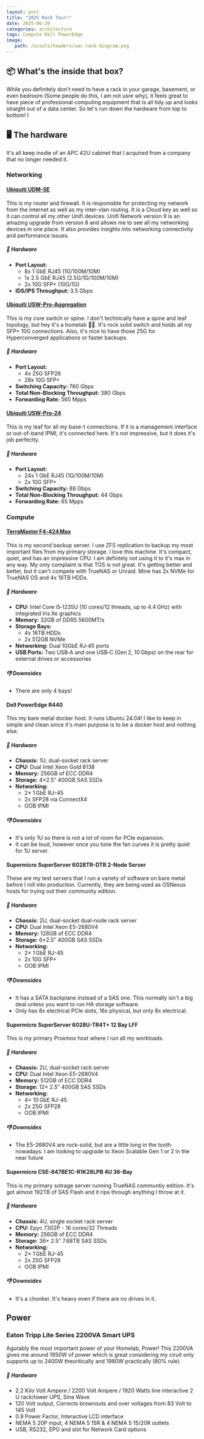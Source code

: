 ```yaml
---
layout: post
title: "2025 Rack Tour!"
date: 2025-06-20
categories: architecture 
tags: Compute Dell PowerEdge
image:
   path: /assets/headers/uac-rack-diagram.png
---
```


## 📦 What's the inside that box?
While you definitely don't need to have a rack in your garage, basement, or even bedroom (Some people do this, I am not usre why), it feels great to have piece of professional computing equipment that is all tidy up and looks straight out of a data center. So let's run down the hardware from top to bottom! I

## 🖥️ The hardware

It's all keep insdie of an APC 42U cabinet that I acquired from a company that no longer needed it. 

### Networking 

#### [Ubiquiti UDM-SE](https://store.ui.com/us/en/category/all-cloud-gateways/products/udm-se)

This is my router and firewall. It is responisble for protecting my network from the internet as well as my inter-vlan routing. It is a Cloud key as well so it can control all my other Unifi devices. Unifi Network version 9 is an amazing upgrade from version 8 and allows me to see all my networking devices in one place. It also provides insights into networking connectivtiy and performance issues. 

##### 🔧 Hardware
- **Port Layout:**
    * 8x 1 GbE RJ45 (1G/100M/10M)
    * 1x 2.5 GbE RJ45 (2.5G/1G/100M/10M)
    * 2x 10G SFP+ (10G/1G)
- **IDS/IPS Throughput:** 3.5 Gbps

#### [Ubiquiti USW-Pro-Aggregation](https://store.ui.com/us/en/category/all-switching/products/usw-pro-aggregation)

This is my core switch or spine. I don't technically have a spine and leaf topology, but hey it's a homelab 🤷‍♂️. It's rock solid switch and holds all my SFP+ 10G connections. Also, it's nice to have those 25G for Hyperconverged applications or faster backups. 

##### 🔧 Hardware
- **Port Layout:**
    * 4x 25G SFP28
    * 28x 10G SFP+
- **Switching Capacity:** 760 Gbps
- **Total Non-Blocking Throughput:** 380 Gbps
- **Forwarding Rate:** 565 Mpps

#### [Ubiquiti USW-Pro-24](https://store.ui.com/us/en/category/all-switching/products/usw-pro-24)

This is my leaf for all my base-t connections. If it is a management interface or out-of-band IPMI, it's connected here. It's not impressive, but it does it's job perfectly.

##### 🔧 Hardware
- **Port Layout:**
    * 24x 1 GbE RJ45 (1G/100M/10M)
    * 2x 10G SFP+
- **Switching Capacity:** 88 Gbps
- **Total Non-Blocking Throughput:** 44 Gbps
- **Forwarding Rate:** 65 Mpps

### Compute

#### [TerraMaster F4‑424 Max](https://www.terra-master.com/us/f4-424-max.html)

This is my second backup server. I use ZFS replication to backup my most important files from my primary storage. I love this machine. It's compact, quiet, and has an impressive CPU. I am defintely not using it to it's max in any way. My only complaint is that TOS is not great. It's getting better and better, but it can't compete with TrueNAS or Unraid. Mine has 2x NVMe for TrueNAS OS and 4x 16TB HDDs.

##### 🔧 Hardware
 - **CPU:** Intel Core i5‑1235U (10 cores/12 threads, up to 4.4 GHz) with integrated Iris Xe graphics
- **Memory:** 32GB of DDR5 5600MT/s 
- **Storage Bays:**
    * 4x 16TB HDDs
    * 2x 512GB NVMe
- **Networking:** Dual 10GbE RJ‑45 ports
- **USB Ports:** Two USB‑A and one USB‑C (Gen 2, 10 Gbps) on the rear for external drives or accessories 

##### 👎 Downsides
- There are only 4 bays!

#### Dell PowerEdge R440

This my bare metal docker host. It runs Ubuntu 24.04! I like to keep in simple and clean since it's main purpose is to be a docker host and nothing else. 

##### 🔧 Hardware

- **Chassis:** 1U, dual-socket rack server
- **CPU:** Dual Intel Xeon Gold 6138
- **Memory:** 256GB of ECC DDR4
- **Storage:** 4×2.5″ 400GB SAS SSDs
- **Networking:**
    - 2× 1 GbE RJ-45
    - 2x SFP28 via ConnectX4
    - OOB IPMI

##### 👎 Downsides
- It's only 1U so there is not a lot of room for PCIe expansion. 
- It can be loud, however once you tune the fan curves it is pretty quiet for 1U server.

#### Supermicro SuperServer 6028TR-DTR 2-Node Server

These are my test servers that I run a variety of software on bare metal before I roll into production. Currently, they are being used as OSNexus hosts for trying out their community edition.

##### 🔧 Hardware

- **Chassis:** 2U, dual-socket dual-node rack server
- **CPU:** Dual Intel Xeon E5-2680V4
- **Memory:** 128GB of ECC DDR4
- **Storage:** 6×2.5″ 400GB SAS SSDs
- **Networking:**
    - 2× 1 GbE RJ-45
    - 2x 10G SFP+ 
    - OOB IPMI

##### 👎 Downsides
- It has a SATA backplane instead of a SAS one. This normally isn't a big deal unless you want to run HA storage software. 
- Only has 8x electrical PCIe slots, 16x physical, but only 8x electrical. 

#### Supermicro SuperServer 6028U-TR4T+ 12 Bay LFF

This is my primary Proxmox host where I run all my workloads.

##### 🔧 Hardware

- **Chassis:** 2U, dual-socket rack server
- **CPU:** Dual Intel Xeon E5-2680V4
- **Memory:** 512GB of ECC DDR4
- **Storage:** 12× 2.5″ 400GB SAS SSDs
- **Networking:**
    - 4× 10 GbE RJ-45
    - 2x 25G SFP28 
    - OOB IPMI

##### 👎 Downsides
- The E5-2680V4 are rock-solid, but are a little long in the tooth nowadays. I am looking to upgrade to Xeon Scalable Gen 1 or 2 in the near future

#### Supermicro CSE-847BE1C-R1K28LPB 4U 36-Bay

This is my primary sotrage server running TrueNAS communtiy edition. It's got almost 192TB of SAS Flash and it rips through anything I throw at it. 

##### 🔧 Hardware

- **Chassis:** 4U, single socket rack server
- **CPU:** Epyc 7302P - 16 cores/32 Threads
- **Memory:** 256GB of ECC DDR4
- **Storage:** 36× 2.5″ 7.68TB SAS SSDs
- **Networking:**
    - 2× 1 GbE RJ-45
    - 2x 25G SFP28
    - OOB IPMI

##### 👎 Downsides
- It's a chonker. It's heavy even if there are no drives in it. 

## Power

### Eaton Tripp Lite Series 2200VA Smart UPS

Agurably the most important power of your Homelab, Power! This 2200VA gives me around 1950W of power which is great considering my ciruit only supports up to 2400W theoritically and 1980W practically (80% rule). 

##### 🔧 Hardware
- 2.2 Kilo Volt Ampere / 2200 Volt Ampere / 1920 Watts line interactive 2 U rack/tower UPS, Sine Wave
- 120 Volt output, Corrects brownouts and over voltages from 83 Volt to 145 Volt
- 0.9 Power Factor, Interactive LCD interface
- NEMA 5 20P input, 4 NEMA 5 15R & 4 NEMA 5 15/20R outlets
- USB, RS232, EPO and slot for Network Card options
